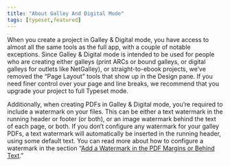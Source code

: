 ```yaml
---
title: "About Galley And Digital Mode"
tags: [typeset,featured]
---
```

 
<html><body><section data-type="chapter" class="hsecchapter" data-hederis-type="hsecchapter" id="galley-and-digital-mode" data-pi-attrs="id: galley-and-digital-mode; data-tags: typeset,featured;" role="doc-chapter" data-tags="typeset,featured" data-author-name=" " data-book-title=" " title="About Galley And Digital Mode"><p class="hblkp" data-hederis-type="hblkp" id="p3skagMdL">When you create a project in Galley &amp; Digital mode, you have access to almost all the same tools as the full app, with a couple of notable exceptions. Since Galley &amp; Digital mode is intended to be used for people who are creating either galleys (print ARCs or bound galleys, or digital galleys for outlets like NetGalley), or straight-to-ebook projects, we&#8217;ve removed the &#8220;Page Layout&#8221; tools that show up in the Design pane. If you need finer control over your page and line breaks, we recommend that you upgrade your project to full Typeset mode.</p><p class="hblkp" data-hederis-type="hblkp" id="pzb9Twzg6">Additionally, when creating PDFs in Galley &amp; Digital mode, you&#8217;re required to include a watermark on your files. This can be either a text watermark in the running header or footer (or both), or an image watermark behind the text of each page, or both. If you don&#8217;t configure any watermark for your galley PDFs, a text watermark will automatically be inserted in the running header, using some default text. You can read more about how to configure a watermark in the section &#8220;<a href="{% link _docs/add-watermark.md %}" data-hederis-type="hspana" id="p3fV1jyYq"><span class="Hyperlink" data-hederis-type="hspnspan" id="pjQwROJiT">Add a Watermark in the PDF Margins or Behind Text</span></a>.&#8221;</p></section></body></html>
